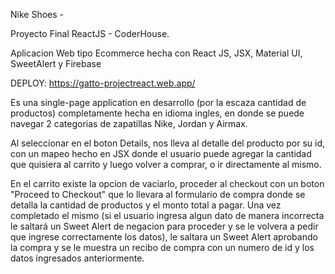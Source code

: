 Nike Shoes -

Proyecto Final ReactJS - CoderHouse.

Aplicacion Web tipo Ecommerce hecha con React JS, JSX, Material UI, SweetAlert y Firebase

DEPLOY: https://gatto-projectreact.web.app/

Es una single-page application en desarrollo (por la escaza cantidad de productos) completamente hecha en idioma ingles, en donde se puede navegar 2 categorias de zapatillas Nike, Jordan y Airmax.

Al seleccionar en el boton Details, nos lleva al detalle del producto por su id, con un mapeo hecho en JSX donde el usuario puede agregar la cantidad que quisiera al carrito y luego volver a comprar, o ir directamente al mismo.

En el carrito existe la opcion de vaciarlo, proceder al checkout con un boton "Proceed to Checkout" que lo llevara al formulario de compra donde se detalla la cantidad de productos y el monto total a pagar. Una vez completado el mismo (si el usuario ingresa algun dato de manera incorrecta le saltará un Sweet Alert de negacion para proceder y se le volvera a pedir que ingrese correctamente los datos), le saltara un Sweet Alert aprobando la compra y se le muestra un recibo de compra con un numero de id y los datos ingresados anteriormente.
